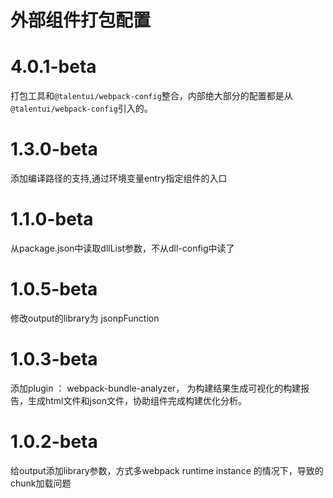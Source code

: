 
# 外部组件打包配置

# 4.0.1-beta
打包工具和`@talentui/webpack-config`整合，内部绝大部分的配置都是从`@talentui/webpack-config`引入的。

# 1.3.0-beta
添加编译路径的支持,通过环境变量entry指定组件的入口

# 1.1.0-beta
从package.json中读取dllList参数，不从dll-config中读了

# 1.0.5-beta
修改output的library为 jsonpFunction

# 1.0.3-beta
添加plugin ： webpack-bundle-analyzer， 为构建结果生成可视化的构建报告，生成html文件和json文件，协助组件完成构建优化分析。

# 1.0.2-beta

给output添加library参数，方式多webpack runtime instance 的情况下，导致的chunk加载问题
